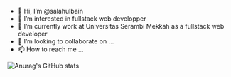 - 👋 Hi, I’m @salahulbain
- 👀 I’m interested in fullstack web developper
- 🌱 I’m currently work at Universitas Serambi Mekkah as a fullstack web developer
- 💞️ I’m looking to collaborate on ...
- 📫 How to reach me ...

![Anurag's GitHub stats](https://github-readme-stats.vercel.app/api?username=salahulbain)

<!---
salahulbain/salahulbain is a ✨ special ✨ repository because its `README.md` (this file) appears on your GitHub profile.
You can click the Preview link to take a look at your changes.
--->
